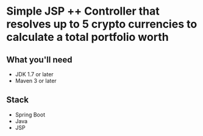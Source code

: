 # Simple JSP ++ Controller that resolves up to 5 crypto currencies to calculate a total portfolio worth


## What you'll need
- JDK 1.7 or later
- Maven 3 or later

## Stack
- Spring Boot
- Java
- JSP
